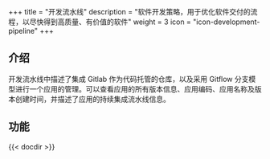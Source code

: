 ﻿+++
title = "开发流水线"
description = "软件开发策略，用于优化软件交付的流程，以尽快得到高质量、有价值的软件"
weight = 3
icon = "icon-development-pipeline"
+++

## 介绍
开发流水线中描述了集成 Gitlab 作为代码托管的仓库，以及采用 Gitflow 分支模型进行一个应用的管理。可以查看应用的所有版本信息、应用编码、应用名称及版本创建时间，并描述了应用的持续集成流水线信息。

## 功能

{{< docdir >}}

